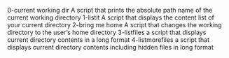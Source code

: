0-current working dir A script that prints the absolute path name of the current working directory
1-listit A script that displays the content list of your current directory
2-bring me home A script that changes the working directory to the user’s home directory
3-listfiles a script that displays current directory contents in a long format
4-listmorefiles a script that displays current directory contents including hidden files in long format
